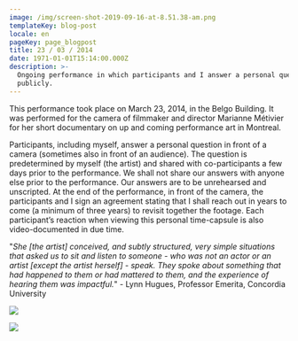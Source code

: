 ```yaml
---
image: /img/screen-shot-2019-09-16-at-8.51.38-am.png
templateKey: blog-post
locale: en
pageKey: page_blogpost
title: 23 / 03 / 2014
date: 1971-01-01T15:14:00.000Z
description: >-
  Ongoing performance in which participants and I answer a personal question,
  publicly.
---
```

This performance took place on March 23, 2014, in the Belgo Building. It was performed for the camera of filmmaker and director Marianne Métivier for her short documentary on up and coming performance art in Montreal. 

Participants, including myself, answer a personal question in front of a camera (sometimes also in front of an audience). The question is predetermined by myself (the artist) and shared with co-participants a few days prior to the performance. We shall not share our answers with anyone else prior to the performance. Our answers are to be unrehearsed and unscripted. At the end of the performance, in front of the camera, the participants and I sign an agreement stating that I shall reach out in years to come (a minimum of three years) to revisit together the footage. Each participant’s reaction when viewing this personal time-capsule is also video-documented in due time.

"_She \[the artist] conceived, and subtly structured, very simple situations that asked us to sit and listen to someone - who was not an actor or an artist \[except the artist herself] - speak. They spoke about something that had happened to them or had mattered to them, and the experience of hearing them was impactful._" - Lynn Hugues, Professor Emerita, Concordia University

![](/img/active-lens-performance-art-montreal-.png)

![](/img/screen-shot-2019-09-24-at-7.51.23-am.png)
